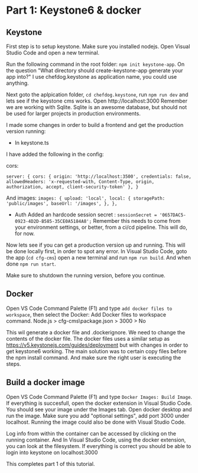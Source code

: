 # Part 1: Keystone6 & docker

## Keystone

First step is to setup keystone. Make sure you installed nodejs.
Open Visual Studio Code and open a new terminal.

Run the following command in the root folder: `npm init keystone-app`. On the question "What directory should create-keystone-app generate your app into?"
I use chefdog.keystone as application name, you could use anything.

Next goto the aplpication folder, `cd chefdog.keystone`, run `npm run dev` and lets see if the keystone cms works. Open http://localhost:3000
Remember we are working with Sqlite. Sqlite is an awesome database, but should not be used for larger projects in production environments.

I made some changes in order to build a frontend and get the production version running:
- In keystone.ts 

I have added the following in the config:

cors:

`server: {
      cors: {
        origin: 'http://localhost:3500',
        credentials: false,
        allowedHeaders: 'x-requested-with, Content-Type, origin, authorization, accept, client-security-token'
      },
    }`

And images:
`images: {
      upload: 'local',
      local: {
        storagePath: 'public/images',
        baseUrl: '/images',
      },
    },`

- Auth
Added an hardcode session secret : `sessionSecret = '0657DAC5-0923-4D2D-B585-35CE0A5184A8';`
Remember this needs to come from your environment settings, or better, from a ci/cd pipeline.
This will do, for now.

Now lets see if you can get a production version up and running. This will be done locally first, in order to spot any error.
In Visual Studio Code, goto the app (`cd cfg-cms`) open a new terminal and run `npm run build`. And when done `npm run start`.

Make sure to shutdown the running version, before you continue.

## Docker

Open VS Code Command Palette (F1) and type `add docker files to workspace`, then select the Docker: Add Docker files to workspace command.
Node.js > cfg-cms\package.json > 3000 > No

This wil generate a docker file and .dockerignore. We need to change the contents of the docker file. 
The docker files uses a similar setup as https://v5.keystonejs.com/guides/deployment but with changes in order to get keystone6 working.
The main solution was to certain copy files before the npm install command. And make sure the right user is executing the steps.

## Build a docker image

Open VS Code Command Palette (F1) and type `Docker Images: Build Image`. If everything is succesfull, open the docker extension in Visual Studio Code.
You should see your image under the Images tab. Open docker desktop and run the image. Make sure you add "optional settings", add port 3000 under localhost.
Running the image could also be done with Visual Studio Code.

Log info from within the container can be accessed by clicking on the running container. And In Visual Studio Code, using the docker extension, you can look at the filesystem.
If everything is correct you should be able to login into keystone on localhost:3000

This completes part 1 of this tutorial.
